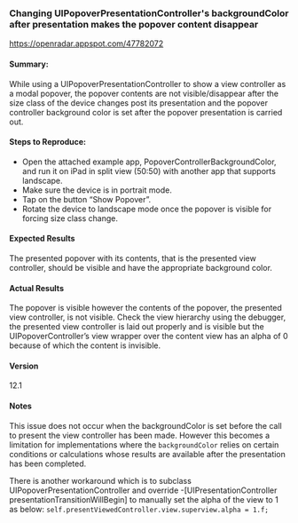 ### Changing UIPopoverPresentationController's backgroundColor after presentation makes the popover content disappear

https://openradar.appspot.com/47782072

#### Summary:
While using a UIPopoverPresentationController to show a view controller as a modal popover, the popover contents are not visible/disappear after the size class of the device changes post its presentation and the popover controller background color is set after the popover presentation is carried out.

#### Steps to Reproduce:
- Open the attached example app, PopoverControllerBackgroundColor, and run it on iPad in split view (50:50) with another app that supports landscape.
- Make sure the device is in portrait mode.
- Tap on the button “Show Popover”.
- Rotate the device to landscape mode once the popover is visible for forcing size class change.

#### Expected Results
The presented popover with its contents, that is the presented view controller, should be visible and have the appropriate background color.

#### Actual Results
The popover is visible however the contents of the popover, the presented view controller, is not visible.
Check the view hierarchy using the debugger, the presented view controller is laid out properly and is visible but the UIPopoverController’s view wrapper over the content view has an alpha of 0 because of which the content is invisible.

#### Version
12.1

#### Notes
This issue does not occur when the backgroundColor is set before the call to present the view controller has been made. However this becomes a limitation for implementations where the `backgroundColor` relies on certain conditions or calculations whose results are available after the presentation has been completed.

There is another workaround which is to subclass UIPopoverPresentationController and override -[UIPresentationController presentationTransitionWillBegin] to manually set the alpha of the view to 1 as below:
`self.presentViewedController.view.superview.alpha = 1.f;`